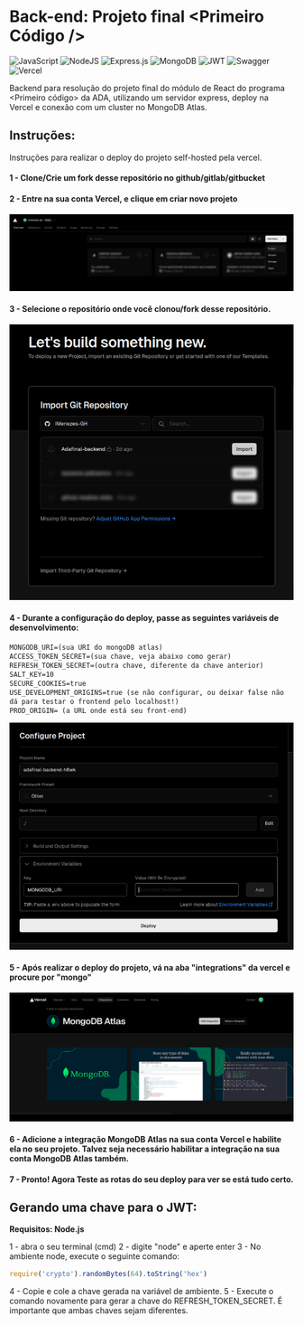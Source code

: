 # Back-end: Projeto final <Primeiro Código />
![JavaScript](https://img.shields.io/badge/javascript-%23323330.svg?style=for-the-badge&logo=javascript&logoColor=%23F7DF1E)
![NodeJS](https://img.shields.io/badge/node.js-6DA55F?style=for-the-badge&logo=node.js&logoColor=white)
![Express.js](https://img.shields.io/badge/express.js-%23404d59.svg?style=for-the-badge&logo=express&logoColor=%2361DAFB)
![MongoDB](https://img.shields.io/badge/MongoDB-%234ea94b.svg?style=for-the-badge&logo=mongodb&logoColor=white)
![JWT](https://img.shields.io/badge/JWT-black?style=for-the-badge&logo=JSON%20web%20tokens)
![Swagger](https://img.shields.io/badge/-Swagger-%23Clojure?style=for-the-badge&logo=swagger&logoColor=white)
![Vercel](https://img.shields.io/badge/vercel-%23000000.svg?style=for-the-badge&logo=vercel&logoColor=white)

Backend para resolução do projeto final do módulo de React do programa <Primeiro código> da ADA, utilizando um servidor express, deploy na Vercel e conexão com um cluster no MongoDB Atlas.  

## Instruções:
Instruções para realizar o deploy do projeto self-hosted pela vercel.

#### 1 - Clone/Crie um fork desse repositório no github/gitlab/gitbucket  
#### 2 - Entre na sua conta Vercel, e clique em criar novo projeto
<img src="./docs/Screenshot_20231108_200755.png">  

#### 3 - Selecione o repositório onde você clonou/fork desse repositório. 

<img src="./docs/Screenshot_20231108_200931.png">

#### 4 - Durante a configuração do deploy, passe as seguintes variáveis de desenvolvimento:

    MONGODB_URI=(sua URI do mongoDB atlas)  
    ACCESS_TOKEN_SECRET=(sua chave, veja abaixo como gerar) 
    REFRESH_TOKEN_SECRET=(outra chave, diferente da chave anterior)   
    SALT_KEY=10  
    SECURE_COOKIES=true  
    USE_DEVELOPMENT_ORIGINS=true (se não configurar, ou deixar false não dá para testar o frontend pelo localhost!)
    PROD_ORIGIN= (a URL onde está seu front-end)


<img src="./docs/Screenshot_20231108_201113.png" />

#### 5 - Após realizar o deploy do projeto, vá na aba "integrations" da vercel e procure por "mongo"

<img src="./docs/Screenshot_20231108_204206.png">

#### 6 - Adicione a integração MongoDB Atlas na sua conta Vercel e habilite ela no seu projeto. Talvez seja necessário habilitar a integração na sua conta MongoDB Atlas também.
#### 7 - Pronto! Agora Teste as rotas do seu deploy para ver se está tudo certo.

## Gerando uma chave para o JWT:

**Requisitos: Node.js**

1 - abra o seu terminal (cmd)
2 - digite "node" e aperte enter
3 - No ambiente node, execute o seguinte comando:
```javascript
require('crypto').randomBytes(64).toString('hex')
```
4 - Copie e cole a chave gerada na variável de ambiente.
5 - Execute o comando novamente para gerar a chave do REFRESH_TOKEN_SECRET. É importante que ambas chaves sejam diferentes.
